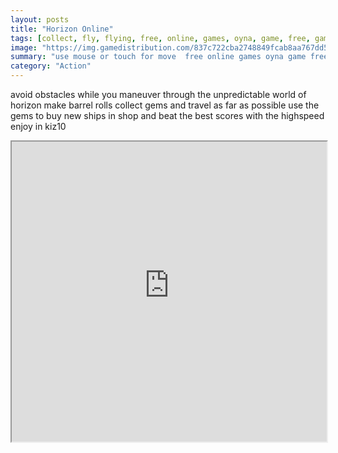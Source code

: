 ```yaml
---
layout: posts
title: "Horizon Online"
tags: [collect, fly, flying, free, online, games, oyna, game, free, games, play, play, games]
image: "https://img.gamedistribution.com/837c722cba2748849fcab8aa767dd53a-512x384.jpeg"
summary: "use mouse or touch for move  free online games oyna game free games play play games"
category: "Action"
---
```


avoid obstacles while you maneuver through the unpredictable world of horizon make barrel rolls collect gems and travel as far as possible use the gems to buy new ships in shop and beat the best scores with the highspeed enjoy in kiz10

<iframe width="100%" height="480px;" src="https://html5.gamedistribution.com/837c722cba2748849fcab8aa767dd53a/"></iframe>